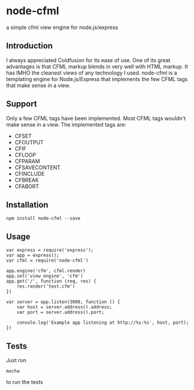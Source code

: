 # node-cfml
a simple cfml view engine for node.js/express

## Introduction
I always appreciated Coldfusion for its ease of use. One of its great advantages is that CFML markup blends in very well with HTML markup. It has IMHO the cleanest views of any technology I used. node-cfml is a templating engine for Node.js/Express that implements the few CFML tags that make sense in a view.

## Support
Only a few CFML tags have been implemented. Most CFML tags wouldn't make sense in a view. 
The implemented tags are:
  * CFSET
  * CFOUTPUT
  * CFIF
  * CFLOOP
  * CFPARAM
  * CFSAVECONTENT
  * CFINCLUDE
  * CFBREAK
  * CFABORT
  
## Installation
	npm install node-cfml --save

## Usage
	var express = require('express');
	var app = express();
	var cfml = require('node-cfml')

	app.engine('cfm', cfml.render)
	app.set('view engine', 'cfm')
	app.get('/', function (req, res) {
		res.render('test.cfm')
	})
	
	var server = app.listen(3000, function () {
		var host = server.address().address;
		var port = server.address().port;

		console.log('Example app listening at http://%s:%s', host, port);
	})
	
## Tests
Just run

	mocha

to run the tests